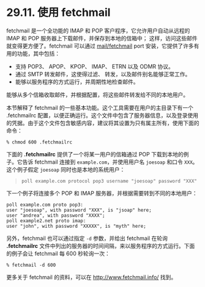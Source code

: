 # 29.11. 使用 fetchmail

fetchmail 是一个全功能的 IMAP 和 POP 客户程序，它允许用户自动从远程的 IMAP 和 POP 服务器上下载邮件，并保存到本地的信箱中； 这样，访问这些邮件就变得更方便了。fetchmail 可以通过 [mail/fetchmail](https://cgit.freebsd.org/ports/tree/mail/fetchmail/pkg-descr) port 安装，它提供了许多有用的功能，其中包括：

- 支持 POP3、 APOP、 KPOP、 IMAP、 ETRN 以及 ODMR 协议。
- 通过 SMTP 转发邮件，这使得过滤、 转发，以及邮件别名能够正常工作。
- 能够以服务程序的方式运行，并周期性地检查邮件。

能够从多个信箱收取邮件，并根据配置，将这些邮件转发给不同的本地用户。

本节解释了 fetchmail 的一些基本功能。这个工具需要在用户的主目录下有一个 .fetchmailrc 配置，以便正确运行。这个文件中包含了服务器信息，以及登录使用的凭据。由于这个文件包含敏感内容，建议将其设置为只有属主所有，使用下面的命令：

```
% chmod 600 .fetchmailrc
```

下面的 **.fetchmailrc** 提供了一个将某一用户的信箱通过 POP 下载到本地的例子。它告诉 fetchmail 连接到 `example.com`，并使用用户名 `joesoap` 和口令 `XXX`。这个例子假定 `joesoap` 同时也是本地的系统用户：

> ```
> poll example.com protocol pop3 username "joesoap" password "XXX"
> ```

下一个例子将连接多个 POP 和 IMAP 服务器，并根据需要转到不同的本地用户：

```
poll example.com proto pop3:
user "joesoap", with password "XXX", is "jsoap" here;
user "andrea", with password "XXXX";
poll example2.net proto imap:
user "john", with password "XXXXX", is "myth" here;
```

另外，fetchmail 也可以通过指定 `-d` 参数，并给出 fetchmail 在轮询 **.fetchmailrc** 文件中列出的服务器的时间间隔，来以服务程序的方式运行。下面的例子会让 fetchmail 每 600 秒轮询一次：

```
% fetchmail -d 600
```

更多关于 fetchmail 的资料，可以在 <http://www.fetchmail.info/> 找到。
